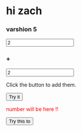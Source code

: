 
<!doctype html>

<html lang="en">
<head>
  <meta charset="utf-8">

  <title>The HTML5 Herald</title>
  <meta name="description" content="The HTML5 Herald">
  <meta name="author" content="SitePoint">

  <link rel="stylesheet" href="css/styles.css?v=1.0">

</head>

<body>
  <h1> hi zach </h1>
  <h3> varshion 5 </h3>


<input type="number" id="myNumber" value="2">
<h3>+</h3>
<input type="number" id="myOtherNumber" value="2">

<p>Click the button to add them.</p>

<button onclick="myFunction()">Try it</button>



<p id="demo" style = "color: red" >number will be here !! </p>


<button onclick="Function()">Try this to</button>
<p id="demooo"></p>


<script src="scripts.js"></script>



</body>
</html>
